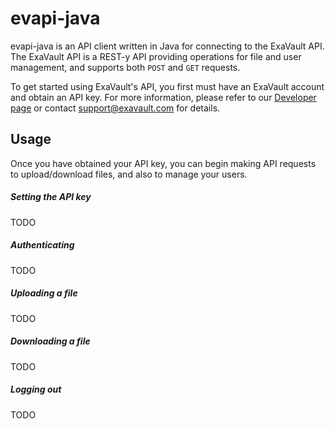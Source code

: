 evapi-java
==========

evapi-java is an API client written in Java for connecting to the
ExaVault API. The ExaVault API is a REST-y API providing operations
for file and user management, and supports both `POST` and `GET`
requests.

To get started using ExaVault's API, you first must have an ExaVault
account and obtain an API key. For more information, please refer to
our [Developer page](https://www.exavault.com/developer) or contact
support@exavault.com for details.

## Usage ##

Once you have obtained your API key, you can begin making API requests
to upload/download files, and also to manage your users.

##### Setting the API key #####

TODO

##### Authenticating #####

TODO

##### Uploading a file #####

TODO

##### Downloading a file #####

TODO

##### Logging out #####

TODO